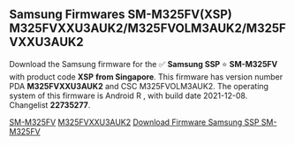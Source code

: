 <h2>Samsung Firmwares SM-M325FV(XSP) M325FVXXU3AUK2/M325FVOLM3AUK2/M325FVXXU3AUK2</h2>
Download the Samsung firmware for the ✅ <strong>Samsung SSP </strong> ⭐ <strong>SM-M325FV</strong> with product code <strong>XSP</strong> <strong> from Singapore</strong>. This firmware has version number PDA <strong>M325FVXXU3AUK2</strong> and CSC M325FVOLM3AUK2. The operating system of this firmware is Android R , with build date 2021-12-08. Changelist <strong>22735277</strong>.


[SM-M325FV](https://samfirm.shop/samsung/model/SM-M325FV)
[M325FVXXU3AUK2](https://samfirm.shop/samsung/pda/M325FVXXU3AUK2)
[Download Firmware Samsung SSP SM-M325FV](https://samfirm.shop/samsung/firmware/481126)
